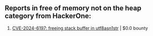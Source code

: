 ## Reports in free of memory not on the heap category from HackerOne:
1. [CVE-2024-6197: freeing stack buffer in utf8asn1str](https://hackerone.com/reports/2559516) | $0.0 bounty